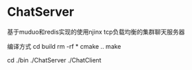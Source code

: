 # ChatServer
基于muduo和redis实现的使用njinx tcp负载均衡的集群聊天服务器

编译方式
cd build 
rm -rf *
cmake ..
make

cd ./bin
./ChatServer <ip> <port>
./ChatClient <ip> <port>
